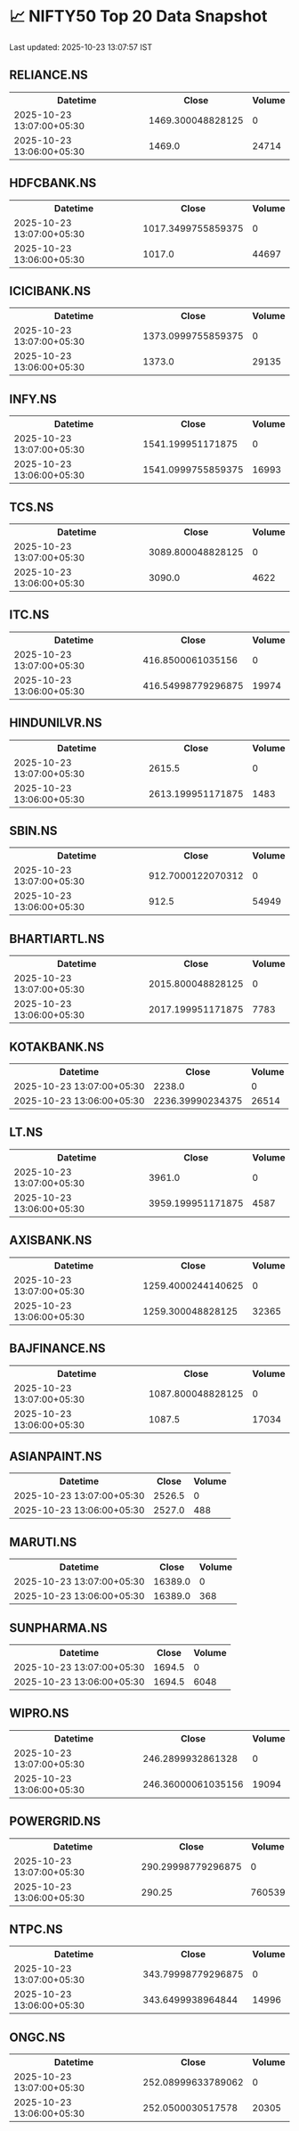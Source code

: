 # 📈 NIFTY50 Top 20 Data Snapshot

Last updated: 2025-10-23 13:07:57 IST

## RELIANCE.NS

<table>
  <tr><th>Datetime</th><th>Close</th><th>Volume</th></tr>
  <tr><td>2025-10-23 13:07:00+05:30</td><td>1469.300048828125</td><td>0</td></tr>
  <tr><td>2025-10-23 13:06:00+05:30</td><td>1469.0</td><td>24714</td></tr>
</table>

## HDFCBANK.NS

<table>
  <tr><th>Datetime</th><th>Close</th><th>Volume</th></tr>
  <tr><td>2025-10-23 13:07:00+05:30</td><td>1017.3499755859375</td><td>0</td></tr>
  <tr><td>2025-10-23 13:06:00+05:30</td><td>1017.0</td><td>44697</td></tr>
</table>

## ICICIBANK.NS

<table>
  <tr><th>Datetime</th><th>Close</th><th>Volume</th></tr>
  <tr><td>2025-10-23 13:07:00+05:30</td><td>1373.0999755859375</td><td>0</td></tr>
  <tr><td>2025-10-23 13:06:00+05:30</td><td>1373.0</td><td>29135</td></tr>
</table>

## INFY.NS

<table>
  <tr><th>Datetime</th><th>Close</th><th>Volume</th></tr>
  <tr><td>2025-10-23 13:07:00+05:30</td><td>1541.199951171875</td><td>0</td></tr>
  <tr><td>2025-10-23 13:06:00+05:30</td><td>1541.0999755859375</td><td>16993</td></tr>
</table>

## TCS.NS

<table>
  <tr><th>Datetime</th><th>Close</th><th>Volume</th></tr>
  <tr><td>2025-10-23 13:07:00+05:30</td><td>3089.800048828125</td><td>0</td></tr>
  <tr><td>2025-10-23 13:06:00+05:30</td><td>3090.0</td><td>4622</td></tr>
</table>

## ITC.NS

<table>
  <tr><th>Datetime</th><th>Close</th><th>Volume</th></tr>
  <tr><td>2025-10-23 13:07:00+05:30</td><td>416.8500061035156</td><td>0</td></tr>
  <tr><td>2025-10-23 13:06:00+05:30</td><td>416.54998779296875</td><td>19974</td></tr>
</table>

## HINDUNILVR.NS

<table>
  <tr><th>Datetime</th><th>Close</th><th>Volume</th></tr>
  <tr><td>2025-10-23 13:07:00+05:30</td><td>2615.5</td><td>0</td></tr>
  <tr><td>2025-10-23 13:06:00+05:30</td><td>2613.199951171875</td><td>1483</td></tr>
</table>

## SBIN.NS

<table>
  <tr><th>Datetime</th><th>Close</th><th>Volume</th></tr>
  <tr><td>2025-10-23 13:07:00+05:30</td><td>912.7000122070312</td><td>0</td></tr>
  <tr><td>2025-10-23 13:06:00+05:30</td><td>912.5</td><td>54949</td></tr>
</table>

## BHARTIARTL.NS

<table>
  <tr><th>Datetime</th><th>Close</th><th>Volume</th></tr>
  <tr><td>2025-10-23 13:07:00+05:30</td><td>2015.800048828125</td><td>0</td></tr>
  <tr><td>2025-10-23 13:06:00+05:30</td><td>2017.199951171875</td><td>7783</td></tr>
</table>

## KOTAKBANK.NS

<table>
  <tr><th>Datetime</th><th>Close</th><th>Volume</th></tr>
  <tr><td>2025-10-23 13:07:00+05:30</td><td>2238.0</td><td>0</td></tr>
  <tr><td>2025-10-23 13:06:00+05:30</td><td>2236.39990234375</td><td>26514</td></tr>
</table>

## LT.NS

<table>
  <tr><th>Datetime</th><th>Close</th><th>Volume</th></tr>
  <tr><td>2025-10-23 13:07:00+05:30</td><td>3961.0</td><td>0</td></tr>
  <tr><td>2025-10-23 13:06:00+05:30</td><td>3959.199951171875</td><td>4587</td></tr>
</table>

## AXISBANK.NS

<table>
  <tr><th>Datetime</th><th>Close</th><th>Volume</th></tr>
  <tr><td>2025-10-23 13:07:00+05:30</td><td>1259.4000244140625</td><td>0</td></tr>
  <tr><td>2025-10-23 13:06:00+05:30</td><td>1259.300048828125</td><td>32365</td></tr>
</table>

## BAJFINANCE.NS

<table>
  <tr><th>Datetime</th><th>Close</th><th>Volume</th></tr>
  <tr><td>2025-10-23 13:07:00+05:30</td><td>1087.800048828125</td><td>0</td></tr>
  <tr><td>2025-10-23 13:06:00+05:30</td><td>1087.5</td><td>17034</td></tr>
</table>

## ASIANPAINT.NS

<table>
  <tr><th>Datetime</th><th>Close</th><th>Volume</th></tr>
  <tr><td>2025-10-23 13:07:00+05:30</td><td>2526.5</td><td>0</td></tr>
  <tr><td>2025-10-23 13:06:00+05:30</td><td>2527.0</td><td>488</td></tr>
</table>

## MARUTI.NS

<table>
  <tr><th>Datetime</th><th>Close</th><th>Volume</th></tr>
  <tr><td>2025-10-23 13:07:00+05:30</td><td>16389.0</td><td>0</td></tr>
  <tr><td>2025-10-23 13:06:00+05:30</td><td>16389.0</td><td>368</td></tr>
</table>

## SUNPHARMA.NS

<table>
  <tr><th>Datetime</th><th>Close</th><th>Volume</th></tr>
  <tr><td>2025-10-23 13:07:00+05:30</td><td>1694.5</td><td>0</td></tr>
  <tr><td>2025-10-23 13:06:00+05:30</td><td>1694.5</td><td>6048</td></tr>
</table>

## WIPRO.NS

<table>
  <tr><th>Datetime</th><th>Close</th><th>Volume</th></tr>
  <tr><td>2025-10-23 13:07:00+05:30</td><td>246.2899932861328</td><td>0</td></tr>
  <tr><td>2025-10-23 13:06:00+05:30</td><td>246.36000061035156</td><td>19094</td></tr>
</table>

## POWERGRID.NS

<table>
  <tr><th>Datetime</th><th>Close</th><th>Volume</th></tr>
  <tr><td>2025-10-23 13:07:00+05:30</td><td>290.29998779296875</td><td>0</td></tr>
  <tr><td>2025-10-23 13:06:00+05:30</td><td>290.25</td><td>760539</td></tr>
</table>

## NTPC.NS

<table>
  <tr><th>Datetime</th><th>Close</th><th>Volume</th></tr>
  <tr><td>2025-10-23 13:07:00+05:30</td><td>343.79998779296875</td><td>0</td></tr>
  <tr><td>2025-10-23 13:06:00+05:30</td><td>343.6499938964844</td><td>14996</td></tr>
</table>

## ONGC.NS

<table>
  <tr><th>Datetime</th><th>Close</th><th>Volume</th></tr>
  <tr><td>2025-10-23 13:07:00+05:30</td><td>252.08999633789062</td><td>0</td></tr>
  <tr><td>2025-10-23 13:06:00+05:30</td><td>252.0500030517578</td><td>20305</td></tr>
</table>

